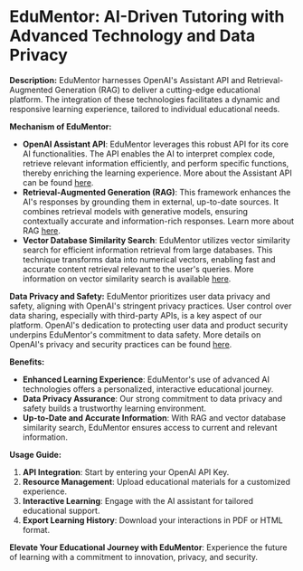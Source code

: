 
# EduMentor: AI-Driven Tutoring with Advanced Technology and Data Privacy

**Description:**
EduMentor harnesses OpenAI's Assistant API and Retrieval-Augmented Generation (RAG) to deliver a cutting-edge educational platform. The integration of these technologies facilitates a dynamic and responsive learning experience, tailored to individual educational needs.

**Mechanism of EduMentor:**
- **OpenAI Assistant API**: EduMentor leverages this robust API for its core AI functionalities. The API enables the AI to interpret complex code, retrieve relevant information efficiently, and perform specific functions, thereby enriching the learning experience. More about the Assistant API can be found [here](https://platform.openai.com/docs/guides/assistants).
- **Retrieval-Augmented Generation (RAG)**: This framework enhances the AI's responses by grounding them in external, up-to-date sources. It combines retrieval models with generative models, ensuring contextually accurate and information-rich responses. Learn more about RAG [here](https://www.datastax.com/blog/2020/10/introducing-retrieval-augmented-generation-rag).
- **Vector Database Similarity Search**: EduMentor utilizes vector similarity search for efficient information retrieval from large databases. This technique transforms data into numerical vectors, enabling fast and accurate content retrieval relevant to the user's queries. More information on vector similarity search is available [here](https://www.infoworld.com/article/3634357/what-is-vector-search-better-search-through-ai.html).

**Data Privacy and Safety:**
EduMentor prioritizes user data privacy and safety, aligning with OpenAI's stringent privacy practices. User control over data sharing, especially with third-party APIs, is a key aspect of our platform. OpenAI's dedication to protecting user data and product security underpins EduMentor's commitment to data safety. More details on OpenAI's privacy and security practices can be found [here](https://openai.com/security).

**Benefits:**
- **Enhanced Learning Experience**: EduMentor's use of advanced AI technologies offers a personalized, interactive educational journey.
- **Data Privacy Assurance**: Our strong commitment to data privacy and safety builds a trustworthy learning environment.
- **Up-to-Date and Accurate Information**: With RAG and vector database similarity search, EduMentor ensures access to current and relevant information.

**Usage Guide:**
1. **API Integration**: Start by entering your OpenAI API Key.
2. **Resource Management**: Upload educational materials for a customized experience.
3. **Interactive Learning**: Engage with the AI assistant for tailored educational support.
4. **Export Learning History**: Download your interactions in PDF or HTML format.

**Elevate Your Educational Journey with EduMentor**: Experience the future of learning with a commitment to innovation, privacy, and security.
